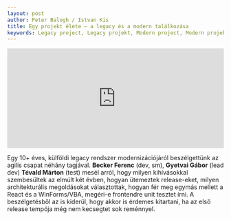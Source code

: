 ```yaml
---
layout: post
author: Peter Balogh / Istvan Kis
title: Egy projekt élete – a legacy és a modern találkozása
keywords: Legacy project, Legacy projekt, Modern project, Modern projekt, Legacy és a Modern, Becker Ferenc, Gyetvai Gábor, Tévald Márton, Danubius podcast
---
```

<iframe title="A legacy és a modern találkozása egy projektben - Danubius podcast" src="https://open.spotify.com/embed/episode/6hRsIjXG1PO4pHrkJZuJhO?utm_source=generator" width="100%" height="232" frameBorder="0" allowfullscreen="" allow="autoplay; clipboard-write; encrypted-media; fullscreen; picture-in-picture"></iframe>

Egy 10+ éves, külföldi legacy rendszer modernizációjáról beszélgettünk az agilis csapat néhány tagjával. **Becker Ferenc** (dev, sm), **Gyetvai Gábor** (lead dev) **Tévald Márton** (test) mesél arról, hogy milyen kihívásokkal szembesültek az elmúlt két évben, hogyan ütemeztek release-eket, milyen architekturális megoldásokat választottak, hogyan fér meg egymás mellett a React és a WinForms/VBA, megéri-e frontendre unit tesztet írni. A beszélgetésből az is kiderül, hogy akkor is érdemes kitartani, ha az első release tempója még nem kecsegtet sok reménnyel.
